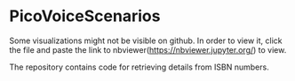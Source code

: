 # PicoVoiceScenarios

Some visualizations might not be visible on github. In order to view it, click the file and paste the link to nbviewer(https://nbviewer.jupyter.org/) to view.

The repository contains code for retrieving details from ISBN numbers.
